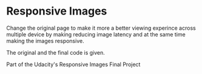 # Responsive Images #

Change the original page to make it more a better viewing experince across multiple device by making reducing image latency and at the same time making the images responsive.

The original and the final code is given.

Part of the Udacity's Responsive Images Final Project
